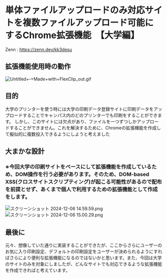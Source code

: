# 単体ファイルアップロードのみ対応サイトを複数ファイルアップロード可能にするChrome拡張機能　【大学編】

Zenn : https://zenn.dev/kk3desu

## 拡張機能使用時の動作
![Untitled+‑+Made+with+FlexClip_out.gif](https://qiita-image-store.s3.ap-northeast-1.amazonaws.com/0/3788663/00a7fa32-6e39-d9e6-2fcd-d2f7d45b3f49.gif)

## 目的
大学のプリンターを使う時には大学の印刷データ登録サイトに印刷データをアップロードすることでキャンパス内のどのプリンターでも印刷をすることができます。
しかし、このサイトには欠点があり、ファイルを一つずつしかアップロードすることができません。これを解決するために、Chromeの拡張機能を作成して擬似的に複数投入できるようにしようと考えました

## 大まかな設計
### ※今回大学の印刷サイトをベースにして拡張機能を作成しているため、DOM操作を行う必要があります。そのため、DOM-based XSS(クロスサイトスクリプティング)が起こる可能性があるので配布を前提とせず、あくまで個人で利用するための拡張機能として作成をします。
![スクリーンショット 2024-12-06 14.59.59.png](https://qiita-image-store.s3.ap-northeast-1.amazonaws.com/0/3788663/cdcf2073-2c24-ada4-1d32-ee0d33272f62.png)
![スクリーンショット 2024-12-06 15.00.29.png](https://qiita-image-store.s3.ap-northeast-1.amazonaws.com/0/3788663/6340afce-d28e-beec-6753-c42445475713.png)


## 最後に
元々、想像していた通りに実装することができたが、ここからさらにユーザーのお気に入り印刷設定、デフォルトの印刷設定をユーザーが決められるようにすればさらにより便利な拡張機能になるのではないかと思います。また、今回は大学のサイトのみを対象にしましたが、どんなサイトでも対応できるような拡張機能を作成できればと考えています。
